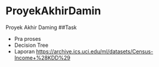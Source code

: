 # ProyekAkhirDamin
Proyek Akhir Daming
##Task
- Pra proses
- Decision Tree
- Laporan
https://archive.ics.uci.edu/ml/datasets/Census-Income+%28KDD%29

